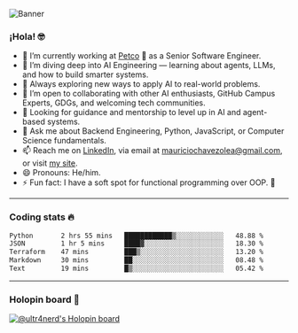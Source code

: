 ![Banner](banner.gif)
### ¡Hola! 🤓

* 🔭 I’m currently working at [Petco](https://www.petco.com) 🐶 as a Senior Software Engineer.
* 🤖 I’m diving deep into AI Engineering — learning about agents, LLMs, and how to build smarter systems.
* 🌱 Always exploring new ways to apply AI to real-world problems.
* 👯 I’m open to collaborating with other AI enthusiasts, GitHub Campus Experts, GDGs, and welcoming tech communities.
* 🤝 Looking for guidance and mentorship to level up in AI and agent-based systems.
* 💬 Ask me about Backend Engineering, Python, JavaScript, or Computer Science fundamentals.
* 📫 Reach me on [LinkedIn](https://www.linkedin.com/in/ultr4nerd), via email at [mauriciochavezolea@gmail.com](mailto:mauriciochavezolea@gmail.com), or visit [my site](https://mauriciochavez.dev).
* 😄 Pronouns: He/him.
* ⚡ Fun fact: I have a soft spot for functional programming over OOP. 🤭
---

### Coding stats 🔥

<!--START_SECTION:waka-->

```txt
Python       2 hrs 55 mins   ████████████▒░░░░░░░░░░░░   48.88 %
JSON         1 hr 5 mins     ████▓░░░░░░░░░░░░░░░░░░░░   18.30 %
Terraform    47 mins         ███▒░░░░░░░░░░░░░░░░░░░░░   13.20 %
Markdown     30 mins         ██░░░░░░░░░░░░░░░░░░░░░░░   08.48 %
Text         19 mins         █▒░░░░░░░░░░░░░░░░░░░░░░░   05.42 %
```

<!--END_SECTION:waka-->

---

### Holopin board 🦖

[![@ultr4nerd's Holopin board](https://holopin.me/ultr4nerd)](https://holopin.io/@ultr4nerd)
